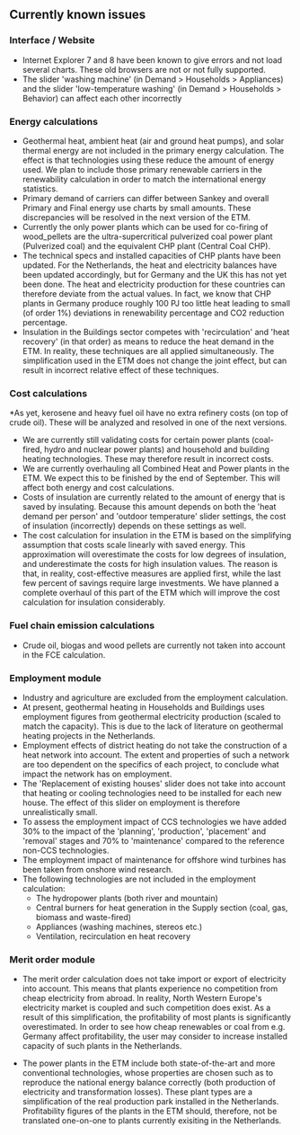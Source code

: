 ## Currently known issues

### Interface / Website

* Internet Explorer 7 and 8 have been known to give errors and not load several charts. These old browsers are not or not fully supported.
* The slider 'washing machine' (in Demand > Households > Appliances) and the slider 'low-temperature washing' (in Demand > Households > Behavior) can affect each other incorrectly

### Energy calculations

* Geothermal heat, ambient heat (air and ground heat pumps), and solar thermal energy are not included in the primary energy calculation. The effect is that technologies using these reduce the amount of energy used. We plan to include those primary renewable carriers in the renewability calculation in order to match the international energy statistics.
* Primary demand of carriers can differ between Sankey and overall Primary and Final energy use charts by small amounts. These discrepancies will be resolved in the next version of the ETM.
* Currently the only power plants which can be used for co-firing of wood_pellets are the ultra-supercritical pulverized coal power plant (Pulverized coal) and the equivalent CHP plant (Central Coal CHP).
* The technical specs and installed capacities of CHP plants have been updated. For the Netherlands, the heat and electricity balances have been updated accordingly, but for Germany and the UK this has not yet been done. The heat and electricity production for these countries can therefore deviate from the actual values. In fact, we know that CHP plants in Germany produce roughly 100 PJ too little heat leading to small (of order 1%) deviations in renewability percentage and CO2 reduction percentage.
* Insulation in the Buildings sector competes with 'recirculation' and 'heat recovery' (in that order) as means to reduce the heat demand in the ETM. In reality, these techniques are all applied simultaneously. The simplification used in the ETM does not change the joint effect, but can result in incorrect relative effect of these techniques.

### Cost calculations

*As yet, kerosene and heavy fuel oil have no extra refinery costs (on top of crude oil). These will be analyzed and resolved in one of the next versions.
* We are currently still validating costs for certain power plants (coal-fired, hydro and nuclear power plants) and household and building heating technologies. These may therefore result in incorrect costs.
* We are currently overhauling all Combined Heat and Power plants in the ETM. We expect this to be finished by the end of September. This will affect both energy and cost calculations.
* Costs of insulation are currently related to the amount of energy that is saved by insulating. Because this amount depends on both the 'heat demand per person' and 'outdoor temperature' slider settings, the cost of insulation (incorrectly) depends on these settings as well.
* The cost calculation for insulation in the ETM is based on the simplifying assumption that costs scale linearly with saved energy. This approximation will overestimate the costs for low degrees of insulation, and underestimate the costs for high insulation values. The reason is that, in reality, cost-effective measures are applied first, while the last few percent of savings require large investments. We have planned a complete overhaul of this part of the ETM which will improve the cost calculation for insulation considerably.

### Fuel chain emission calculations

* Crude oil, biogas and wood pellets are currently not taken into account in the FCE calculation.

### Employment module

* Industry and agriculture are excluded from the employment calculation.
* At present, geothermal heating in Households and Buildings uses employment figures from geothermal electricity production (scaled to match the capacity). This is due to the lack of literature on geothermal heating projects in the Netherlands.
* Employment effects of district heating do not take the construction of a heat network into account. The extent and properties of such a network are too dependent on the specifics of each project, to conclude what impact the network has on employment.
* The 'Replacement of existing houses' slider does not take into account that heating or cooling technologies need to be installed for each new house. The effect of this slider on employment is therefore unrealistically small.
* To assess the employment impact of CCS technologies we have added 30% to the impact of the 'planning', 'production', 'placement' and 'removal' stages and 70% to 'maintenance' compared to the reference non-CCS technologies.
* The employment impact of maintenance for offshore wind turbines has been taken from onshore wind research.
* The following technologies are not included in the employment calculation:
  * The hydropower plants (both river and mountain)
  * Central burners for heat generation in the Supply section (coal, gas, biomass and waste-fired)
  * Appliances (washing machines, stereos etc.)
  * Ventilation, recirculation en heat recovery

### Merit order module

* The merit order calculation does not take import or export of electricity into account. This means that plants experience no competition from cheap electricity from abroad. In reality, North Western Europe's electricity market is coupled and such competition does exist. As a result of this simplification, the profitability of most plants is significantly overestimated. In order to see how cheap renewables or coal from e.g. Germany affect profitability, the user may consider to increase installed capacity of such plants in the Netherlands.
 
* The power plants in the ETM include both state-of-the-art and more conventional technologies, whose properties are chosen such as to reproduce the national energy balance correctly (both production of electricity and transformation losses). These plant types are a simplification of the real production park installed in the Netherlands. Profitability figures of the plants in the ETM should, therefore, not be translated one-on-one to plants currently exisiting in the Netherlands.